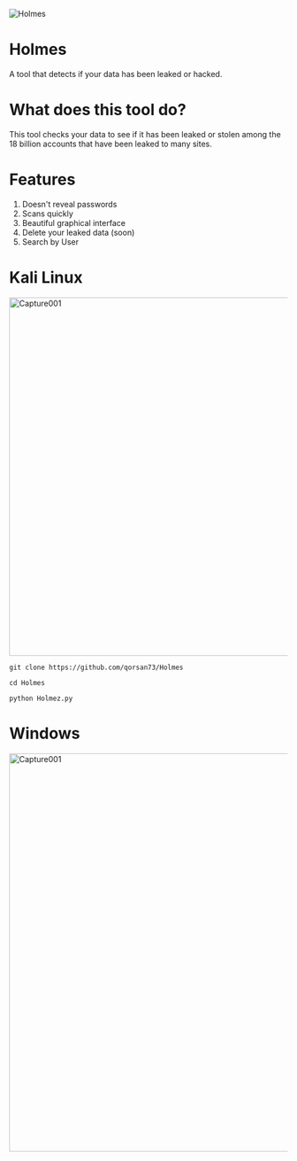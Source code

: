 ![Holmes](https://github.com/user-attachments/assets/2d8beaf2-6b5b-4ee0-b772-e5e50e04aa7c)

# Holmes

A tool that detects if your data has been leaked or hacked.

# What does this tool do?

This tool checks your data to see if it has been leaked or stolen among the 18 billion accounts that have been leaked to many sites.

# Features

1. Doesn't reveal passwords
2. Scans quickly
3. Beautiful graphical interface
4. Delete your leaked data (soon)
5. Search by User

# Kali Linux

<img width="1295" height="647" alt="Capture001" src="https://github.com/user-attachments/assets/08722ba5-0768-429c-a725-2ca12fb1f144" />

```
git clone https://github.com/qorsan73/Holmes
```
```
cd Holmes
```
```
python Holmez.py
```
# Windows

<img width="1294" height="719" alt="Capture001" src="https://github.com/user-attachments/assets/e34052f0-4bf4-4ff2-bbf6-8132ffd22aef" />
